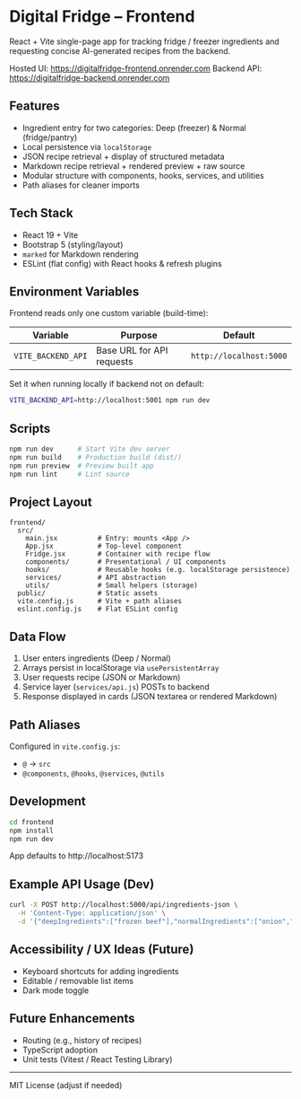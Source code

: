 # Digital Fridge – Frontend

React + Vite single-page app for tracking fridge / freezer ingredients and requesting concise AI-generated recipes from the backend.

Hosted UI: https://digitalfridge-frontend.onrender.com
Backend API: https://digitalfridge-backend.onrender.com

## Features
- Ingredient entry for two categories: Deep (freezer) & Normal (fridge/pantry)
- Local persistence via `localStorage`
- JSON recipe retrieval + display of structured metadata
- Markdown recipe retrieval + rendered preview + raw source
- Modular structure with components, hooks, services, and utilities
- Path aliases for cleaner imports

## Tech Stack
- React 19 + Vite
- Bootstrap 5 (styling/layout)
- `marked` for Markdown rendering
- ESLint (flat config) with React hooks & refresh plugins

## Environment Variables
Frontend reads only one custom variable (build-time):

| Variable | Purpose | Default |
| -------- | ------- | ------- |
| `VITE_BACKEND_API` | Base URL for API requests | `http://localhost:5000` |

Set it when running locally if backend not on default:
```bash
VITE_BACKEND_API=http://localhost:5001 npm run dev
```

## Scripts
```bash
npm run dev      # Start Vite dev server
npm run build    # Production build (dist/)
npm run preview  # Preview built app
npm run lint     # Lint source
```

## Project Layout
```
frontend/
  src/
    main.jsx          # Entry: mounts <App />
    App.jsx           # Top-level component
    Fridge.jsx        # Container with recipe flow
    components/       # Presentational / UI components
    hooks/            # Reusable hooks (e.g. localStorage persistence)
    services/         # API abstraction
    utils/            # Small helpers (storage)
  public/             # Static assets
  vite.config.js      # Vite + path aliases
  eslint.config.js    # Flat ESLint config
```

## Data Flow
1. User enters ingredients (Deep / Normal)
2. Arrays persist in localStorage via `usePersistentArray`
3. User requests recipe (JSON or Markdown)
4. Service layer (`services/api.js`) POSTs to backend
5. Response displayed in cards (JSON textarea or rendered Markdown)

## Path Aliases
Configured in `vite.config.js`:
- `@` → `src`
- `@components`, `@hooks`, `@services`, `@utils`

## Development
```bash
cd frontend
npm install
npm run dev
```
App defaults to http://localhost:5173

## Example API Usage (Dev)
```bash
curl -X POST http://localhost:5000/api/ingredients-json \
  -H 'Content-Type: application/json' \
  -d '{"deepIngredients":["frozen beef"],"normalIngredients":["onion","pepper"]}'
```

## Accessibility / UX Ideas (Future)
- Keyboard shortcuts for adding ingredients
- Editable / removable list items
- Dark mode toggle

## Future Enhancements
- Routing (e.g., history of recipes)
- TypeScript adoption
- Unit tests (Vitest / React Testing Library)

---
MIT License (adjust if needed)
